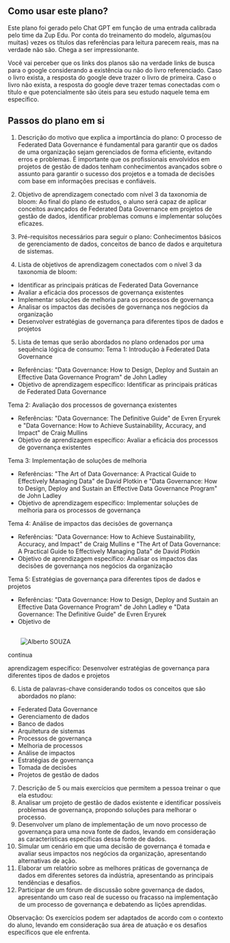 ## Como usar este plano?

Este plano foi gerado pelo Chat GPT em função de uma entrada calibrada pelo time da Zup Edu. Por conta do treinamento do modelo, algumas(ou muitas) vezes os títulos das referências para leitura parecem reais, mas na verdade não são. Chega a ser impressionante. 

Você vai perceber que os links dos planos são na verdade links de busca para o google considerando a existência ou não do livro referenciado. Caso o livro exista, a resposta do google deve trazer o livro de primeira. Caso o livro não exista, a resposta do google deve trazer temas conectadas com o título e que potencialmente são úteis para seu estudo naquele tema em específico. 

## Passos do plano em si

1.  Descrição do motivo que explica a importância do plano: O processo de Federated Data Governance é fundamental para garantir que os dados de uma organização sejam gerenciados de forma eficiente, evitando erros e problemas. É importante que os profissionais envolvidos em projetos de gestão de dados tenham conhecimentos avançados sobre o assunto para garantir o sucesso dos projetos e a tomada de decisões com base em informações precisas e confiáveis.
    
2.  Objetivo de aprendizagem conectado com nível 3 da taxonomia de bloom: Ao final do plano de estudos, o aluno será capaz de aplicar conceitos avançados de Federated Data Governance em projetos de gestão de dados, identificar problemas comuns e implementar soluções eficazes.
    
3.  Pré-requisitos necessários para seguir o plano: Conhecimentos básicos de gerenciamento de dados, conceitos de banco de dados e arquitetura de sistemas.
    
4.  Lista de objetivos de aprendizagem conectados com o nível 3 da taxonomia de bloom:
    

*   Identificar as principais práticas de Federated Data Governance
*   Avaliar a eficácia dos processos de governança existentes
*   Implementar soluções de melhoria para os processos de governança
*   Analisar os impactos das decisões de governança nos negócios da organização
*   Desenvolver estratégias de governança para diferentes tipos de dados e projetos

5.  Lista de temas que serão abordados no plano ordenados por uma sequência lógica de consumo: Tema 1: Introdução à Federated Data Governance

*   Referências: "Data Governance: How to Design, Deploy and Sustain an Effective Data Governance Program" de John Ladley
*   Objetivo de aprendizagem específico: Identificar as principais práticas de Federated Data Governance

Tema 2: Avaliação dos processos de governança existentes

*   Referências: "Data Governance: The Definitive Guide" de Evren Eryurek e "Data Governance: How to Achieve Sustainability, Accuracy, and Impact" de Craig Mullins
*   Objetivo de aprendizagem específico: Avaliar a eficácia dos processos de governança existentes

Tema 3: Implementação de soluções de melhoria

*   Referências: "The Art of Data Governance: A Practical Guide to Effectively Managing Data" de David Plotkin e "Data Governance: How to Design, Deploy and Sustain an Effective Data Governance Program" de John Ladley
*   Objetivo de aprendizagem específico: Implementar soluções de melhoria para os processos de governança

Tema 4: Análise de impactos das decisões de governança

*   Referências: "Data Governance: How to Achieve Sustainability, Accuracy, and Impact" de Craig Mullins e "The Art of Data Governance: A Practical Guide to Effectively Managing Data" de David Plotkin
*   Objetivo de aprendizagem específico: Analisar os impactos das decisões de governança nos negócios da organização

Tema 5: Estratégias de governança para diferentes tipos de dados e projetos

*   Referências: "Data Governance: How to Design, Deploy and Sustain an Effective Data Governance Program" de John Ladley e "Data Governance: The Definitive Guide" de Evren Eryurek
*   Objetivo de

![](data:image/svg+xml,%3csvg%20xmlns=%27http://www.w3.org/2000/svg%27%20version=%271.1%27%20width=%2730%27%20height=%2730%27/%3e)![Alberto SOUZA](/_next/image?url=https%3A%2F%2Flh3.googleusercontent.com%2Fa%2FAEdFTp54tSlfFS-8gBnA9N2_VrPAGaLfkaBkj64fqQXqaQ%3Ds96-c&w=64&q=75)

continua

aprendizagem específico: Desenvolver estratégias de governança para diferentes tipos de dados e projetos

6.  Lista de palavras-chave considerando todos os conceitos que são abordados no plano:

*   Federated Data Governance
*   Gerenciamento de dados
*   Banco de dados
*   Arquitetura de sistemas
*   Processos de governança
*   Melhoria de processos
*   Análise de impactos
*   Estratégias de governança
*   Tomada de decisões
*   Projetos de gestão de dados

7.  Descrição de 5 ou mais exercícios que permitem a pessoa treinar o que ela estudou:
8.  Analisar um projeto de gestão de dados existente e identificar possíveis problemas de governança, propondo soluções para melhorar o processo.
9.  Desenvolver um plano de implementação de um novo processo de governança para uma nova fonte de dados, levando em consideração as características específicas dessa fonte de dados.
10.  Simular um cenário em que uma decisão de governança é tomada e avaliar seus impactos nos negócios da organização, apresentando alternativas de ação.
11.  Elaborar um relatório sobre as melhores práticas de governança de dados em diferentes setores da indústria, apresentando as principais tendências e desafios.
12.  Participar de um fórum de discussão sobre governança de dados, apresentando um caso real de sucesso ou fracasso na implementação de um processo de governança e debatendo as lições aprendidas.

Observação: Os exercícios podem ser adaptados de acordo com o contexto do aluno, levando em consideração sua área de atuação e os desafios específicos que ele enfrenta.